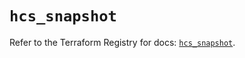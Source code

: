 # `hcs_snapshot`

Refer to the Terraform Registry for docs: [`hcs_snapshot`](https://registry.terraform.io/providers/hashicorp/hcs/0.5.1/docs/resources/snapshot).
